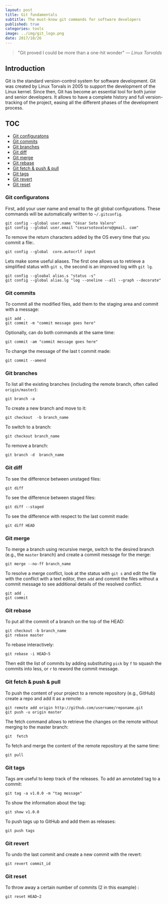 ```yaml
---
layout: post
title: Git fundamentals
subtitle: The must-know git commands for software developers
published: true
categories: tools
image: ../img/git_logo.png
date: 2017/10/26
---
```


> "Git proved I could be more than a one-hit wonder" *― Linux Torvalds*

## Introduction

Git is the standard version-control system for software development. Git was created by Linux Torvals in 2005 to support the development of the Linux kernel. Since then, Git has become an essential tool for both junior and senior developers. It allows to have a complete history and full version-tracking of the project, easing all the different phases of the development process.

## TOC
   
* [Git configuratons](#git-configurations)
* [Git commits](#git-commits)
* [Git branches](#git-branches)
* [Git diff](#git-diff)
* [Git merge](#git-merge)
* [Git rebase](#git-rebase)
* [Git fetch &amp; push &amp; pull](#git-fetch--push--pull)
* [Git tags](#git-tags)
* [Git revert](#git-revert)
* [Git reset](#git-reset)

### Git configuratons

First, add your user name and email to the git global configurations. These commands will be automatically written  to `~/.gitconfig`.

```git
git config --global user.name "César Soto Valero"
git config --global user.email "cesarsotovalero@gmail. com"
```
To remove the return characters added by the OS every time that you commit a file:.

```git
git config --global  core.autocrlf input
```
Lets make some useful aliases.  The first one allows us to retrieve a simplified status with `git s`, the second is an improved log with `git lg`.

```git
git config --gloabal alias.s "status -s" 
git config --global alias.lg "log --oneline --all --graph --decorate"
```

### Git commits

To commit all the modified files,  add them to the staging area and commit with a message:

```git
git add .
git commit -m "commit message goes here"
```

Optionally, can do both commands at the same time:

```git
git commit -am "commit message goes here"
```

To change the message of the last t commit made:

```git
git commit --amend
```

### Git branches

To list all the existing branches (including the remote branch, often called `origin/master`):

```git
git branch -a
```

To create a new branch and move to it:

```git
git checkout  -b branch_name
```

To switch to a branch:

```git
git checkout branch_name
```

To remove a  branch:

```git
git branch -d  branch_name
```

### Git diff

To see the difference between unstaged files:

```git
git diff
```

To see the difference between staged files:

```git
git diff --staged
```

To see the difference with respect to the last commit made:

```git
git diff HEAD
```

### Git merge 

To merge a branch using recursive merge, switch to the desired branch (e.g., the `master` branch) and create a commit  message for the merge:

```git
git merge --no-ff branch_name
```

To resolve a merge conflict, look at the status with `git s` and edit the file with the conflict with a text editor, then `add` and commit the files without a commit message to see additional details of the resolved conflict.

```git
git add .
git commit
```

### Git rebase

To put all the commit of a branch on the top of the HEAD:

```git
git checkout -b branch_name
git rebase master
```

To rebase interactively:

```git
git rebase -i HEAD~5
```

Then edit the list of commits  by adding substituting  `pick` by `f` to squash the commits into less, or `r` to reword the commit message.

### Git fetch & push & pull

To push the content of your project to a remote repository (e.g., GitHub) create a repo and add it as a remote:

```git
git remote add origin http://github.com/username/reponame.git
git push -u origin master
```

The fetch  command allows to retrieve the changes on the remote without merging to the master branch:

```git
git  fetch
```

To fetch and merge the content of the remote repository at the same time:

```git
git pull
```

### Git tags

Tags are useful to keep track of the releases. To add an annotated tag to a commit:

```git
git tag -a v1.0.0 -m "tag message"
```

To show the information about the tag:

```git
git show v1.0.0
```
 To push tags up to GitHub and add them as releases:
 
 ```git
git push tags
```

### Git revert

To undo the last commit and create a new commit with the revert:

```git
git revert commit_id
```

### Git reset

To throw away a certain number of commits (2 in this example) :

```git
git reset HEAD~2
``` 
